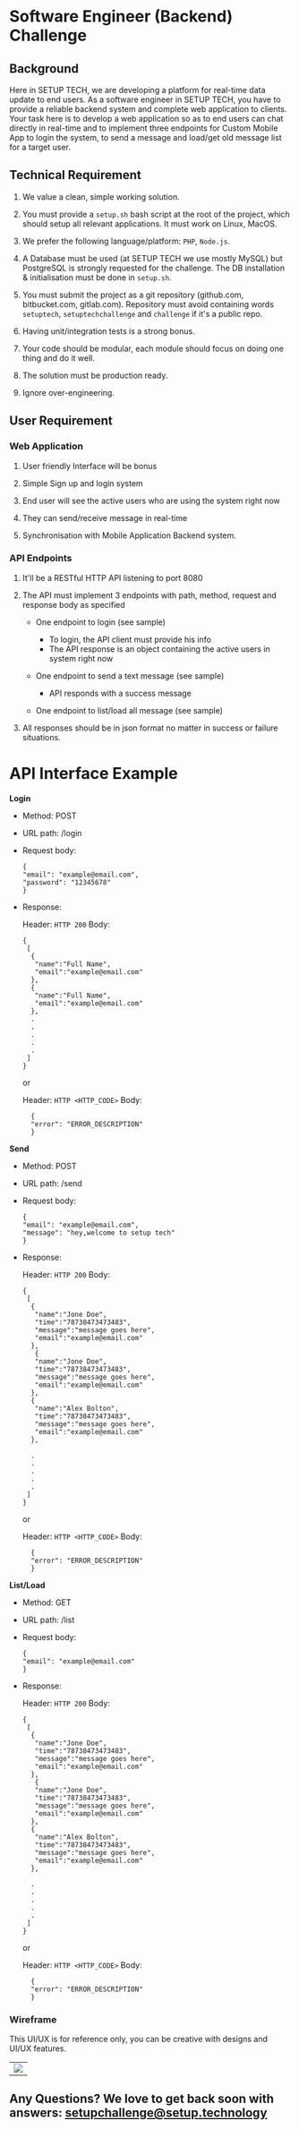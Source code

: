 #  Software Engineer (Backend) Challenge

## Background

Here in SETUP TECH, we are developing a platform for real-time data update to end users. As a software engineer in SETUP TECH, you have to provide a reliable backend system and complete web application to clients. Your task here is to develop a web application so as to end users can chat directly in real-time and to implement three endpoints for Custom Mobile App to login the system, to send a message and load/get old message list for a target user.

## Technical Requirement

1. We value a clean, simple working solution.

2. You must provide a `setup.sh` bash script at the root of the project, which should setup all relevant applications. It must work on Linux, MacOS.

3. We prefer the following language/platform: `PHP`, `Node.js`.

4. A Database must be used (at SETUP TECH we use mostly MySQL) but PostgreSQL is strongly requested for the challenge. The DB installation & initialisation must be done in `setup.sh`.

5. You must submit the project as a git repository (github.com, bitbucket.com, gitlab.com). Repository must avoid containing words `setuptech`, `setuptechchallenge` and `challenge` if it's a public repo.

6. Having unit/integration tests is a strong bonus.

7. Your code should be modular, each module should focus on doing one thing and do it well.

8. The solution must be production ready.

9. Ignore over-engineering.


## User Requirement

###  Web Application 

1. User friendly Interface will be bonus

2. Simple Sign up and login system

3. End user will see the active users who are using the system right now

4. They can send/receive message in real-time

5. Synchronisation with Mobile Application Backend system. 

### API Endpoints

1. It'll be a RESTful HTTP API listening to port 8080

2. The API must implement 3 endpoints with path, method, request and response body as specified
  
   - One endpoint to login (see sample)
      * To login, the API client must provide his info
      * The API response is an object containing the active users in system right now
 
   - One endpoint to send a text message (see sample)

     * API responds with a success message

   - One endpoint to list/load all message (see sample)

3. All responses should be in json format no matter in success or failure situations.

# API Interface Example

**Login**

* Method: POST

* URL path: /login

* Request body:
  
   ```
   {
  "email": "example@email.com",
  "password": "12345678"
   }
   ```


* Response:

  Header: `HTTP 200` Body:

  ```
  {
   [
    {
     "name":"Full Name",
     "email":"example@email.com"
    },
    {
     "name":"Full Name",
     "email":"example@email.com"
    },
    .
    .
    .
    .
    .
   ]
  }
  ```
  or

  Header: `HTTP <HTTP_CODE>` Body:

  ```
    {
    "error": "ERROR_DESCRIPTION"
    }
  ```


**Send**

* Method: POST

* URL path: /send

* Request body:
  
   ```
   {
  "email": "example@email.com",
  "message": "hey,welcome to setup tech"
   }
   ```


* Response:

  Header: `HTTP 200` Body:

  ```
  {
   [
    {
     "name":"Jone Doe",
     "time":"78738473473483",
     "message":"message goes here",
     "email":"example@email.com"
    },
     {
     "name":"Jone Doe",
     "time":"78738473473483",
     "message":"message goes here",
     "email":"example@email.com"
    },
    {
     "name":"Alex Bolton",
     "time":"78738473473483",
     "message":"message goes here",
     "email":"example@email.com"
    },
    
    .
    .
    .
    .
    .
   ]
  }
  ```
  or

  Header: `HTTP <HTTP_CODE>` Body:

  ```
    {
    "error": "ERROR_DESCRIPTION"
    }
  ```
  

**List/Load**

* Method: GET

* URL path: /list

* Request body:
  
   ```
   {
  "email": "example@email.com"
   }
   ```


* Response:

  Header: `HTTP 200` Body:

  ```
  {
   [
    {
     "name":"Jone Doe",
     "time":"78738473473483",
     "message":"message goes here",
     "email":"example@email.com"
    },
     {
     "name":"Jone Doe",
     "time":"78738473473483",
     "message":"message goes here",
     "email":"example@email.com"
    },
    {
     "name":"Alex Bolton",
     "time":"78738473473483",
     "message":"message goes here",
     "email":"example@email.com"
    },
    
    .
    .
    .
    .
    .
   ]
  }
  ```
  or

  Header: `HTTP <HTTP_CODE>` Body:

  ```
    {
    "error": "ERROR_DESCRIPTION"
    }
  ```
  
### Wireframe
This UI/UX is for reference only, you can be creative with designs and UI/UX features. 
<table>
<tr border=0>
<td border=0><img src="https://user-images.githubusercontent.com/45398704/51461014-39dbb000-1d87-11e9-8616-0602745aade5.jpg" /></td>

</tr>
</table>

## Any Questions? We love to get back soon with answers: setupchallenge@setup.technology
